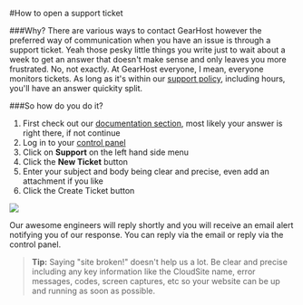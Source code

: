 #How to open a support ticket

###Why?
There are various ways to contact GearHost however the preferred way of communication when you have an issue is through a support ticket. Yeah those pesky little things you write just to wait about a week to get an answer that doesn't make sense and only leaves you more frustrated. No, not exactly. At GearHost everyone, I mean, everyone monitors tickets. As long as it's within our [support policy](https://www.gearhost.com/documentation/support-policy), including hours, you'll have an answer quickity split.

###So how do you do it?
1. First check out our [documentation section](https://www.gearhost.com/documentation), most likely your answer is right there, if not continue
2. Log in to your [control panel](https://my.gearhost.com)
3. Click on **Support** on the left hand side menu
4. Click the **New Ticket** button
5. Enter your subject and body being clear and precise, even add an attachment if you like
6. Click the Create Ticket button

![](https://raw.githubusercontent.com/GearHost/docs/master/Images/createticket.png)

Our awesome engineers will reply shortly and you will receive an email alert notifying you of our response. You can reply via the email or reply via the control panel.

> **Tip:** Saying "site broken!" doesn't help us a lot. Be clear and precise including any key information like the CloudSite name, error messages, codes, screen captures, etc so your website can be up and running as soon as possible.
